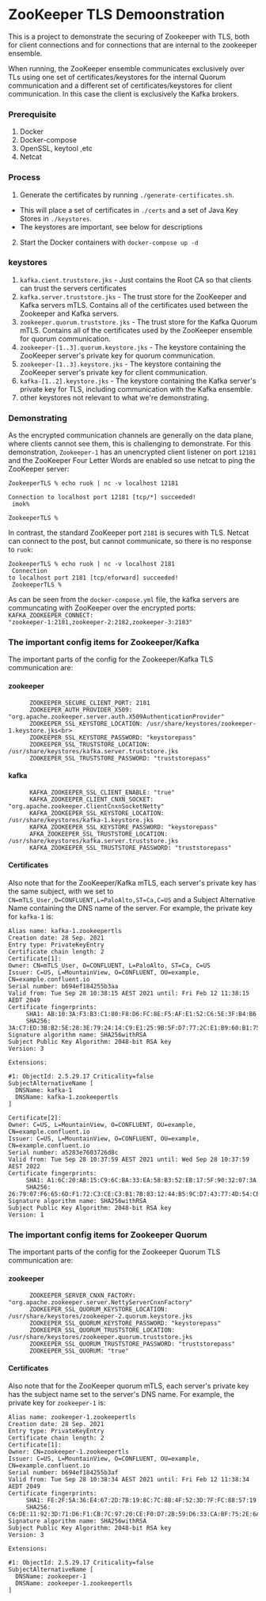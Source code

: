 # ZooKeeper TLS Demoonstration

This is a project to demonstrate the securing of Zookeeper with TLS, both for client connections and for connections that are internal to the zookeeper ensemble.

When running, the ZooKeeper ensemble communicates exclusively over TLs using one set of certificates/keystores for the internal Quorum communication and a different set of certificates/keystores for client communication. In this case the client is exclusively the Kafka brokers.

### Prerequisite
1. Docker
2. Docker-compose
3. OpenSSL, keytool ,etc
4. Netcat

### Process
1. Generate the certificates by running `./generate-certificates.sh`.
  * This will place a set of certificates in `./certs` and a set of Java Key Stores in `./keystores`.
  * The keystores are important, see below for descriptions
2. Start the Docker containers with `docker-compose up -d`


### keystores
1. `kafka.cient.truststore.jks` - Just contains the Root CA so that clients can trust the servers certificates
2. `kafka.server.truststore.jks` - The trust store for the ZooKeeper and Kafka servers mTLS. Contains all of the certificates used between the Zookeeper and Kafka servers.
3. `zookeeper.quorum.truststore.jks` - The trust store for the Kafka Quorum mTLS. Contains all of the certificates used by the ZooKeeper ensemble for quorum communication.
4. `zookeeper-[1..3].quorum.keystore.jks` - The keystore containing the ZooKeeper server's private key for quorum communication.
5. `zookeeper-[1..3].keystore.jks` - The keystore containing the ZooKeeper server's private key for client communication.
6. `kafka-[1..2].keystore.jks` - The keystore containing the Kafka server's private key for TLS, including communication with the Kafka ensemble.
7. other keystores not relevant to what we're demonstrating.


### Demonstrating

As the encrypted communication channels are generally on the data plane, where clients cannot see them, this is challenging to demonstrate. For this demonstration, `Zookeeper-1` has an unencrypted client listener on port `12181` and the ZooKeeper Four Letter Words are enabled so use netcat to ping the ZooKeeper server:

<code>ZookeeperTLS % echo ruok | nc -v localhost 12181<br/>
Connection to localhost port 12181 [tcp/*] succeeded!<br/>
imok%<br/>
ZookeeperTLS %
</code>

In contrast, the standard ZooKeeper port `2181` is secures with TLS. Netcat can connect to the post, but cannot communicate, so there is no response to `ruok`:

<code>ZookeeperTLS % echo ruok | nc -v localhost 2181<br/>
Connection to localhost port 2181 [tcp/eforward] succeeded!<br/>
ZookeeperTLS %
</code>

As can be seen from the `docker-compose.yml` file, the kafka servers are communcating with ZooKeeper over the encrypted ports:<br/>
<code>KAFKA_ZOOKEEPER_CONNECT: "zookeeper-1:2181,zookeeper-2:2182,zookeeper-3:2183"</code>


### The important config items for Zookeeper/Kafka
The important parts of the config for the Zookeeper/Kafka TLS communication are:<br/>
#### zookeeper<br/>
```      ZOOKEEPER_SERVER_CNXN_FACTORY: "org.apache.zookeeper.server.NettyServerCnxnFactory"
      ZOOKEEPER_SECURE_CLIENT_PORT: 2181
      ZOOKEEPER_AUTH_PROVIDER_X509: "org.apache.zookeeper.server.auth.X509AuthenticationProvider"
      ZOOKEEPER_SSL_KEYSTORE_LOCATION: /usr/share/keystores/zookeeper-1.keystore.jks<br>
      ZOOKEEPER_SSL_KEYSTORE_PASSWORD: "keystorepass"
      ZOOKEEPER_SSL_TRUSTSTORE_LOCATION: /usr/share/keystores/kafka.server.truststore.jks
      ZOOKEEPER_SSL_TRUSTSTORE_PASSWORD: "truststorepass"
```
#### kafka<br/>
```
      KAFKA_ZOOKEEPER_SSL_CLIENT_ENABLE: "true"
      KAFKA_ZOOKEEPER_CLIENT_CNXN_SOCKET: "org.apache.zookeeper.ClientCnxnSocketNetty"
      KAFKA_ZOOKEEPER_SSL_KEYSTORE_LOCATION: /usr/share/keystores/kafka-1.keystore.jks
      KAFKA_ZOOKEEPER_SSL_KEYSTORE_PASSWORD: "keystorepass"
      AFKA_ZOOKEEPER_SSL_TRUSTSTORE_LOCATION: /usr/share/keystores/kafka.server.truststore.jks
      KAFKA_ZOOKEEPER_SSL_TRUSTSTORE_PASSWORD: "truststorepass"
```
#### Certificates
Also note that for the ZooKeeper/Kafka mTLS, each server's private key has the same subject, with we set to `CN=mTLS_User,O=CONFLUENT,L=PaloAlto,ST=Ca,C=US` and a Subject Alternative Name containing the DNS name of the server. For example, the private key for `kafka-1` is:<br>
```
Alias name: kafka-1.zookeepertls
Creation date: 28 Sep. 2021
Entry type: PrivateKeyEntry
Certificate chain length: 2
Certificate[1]:
Owner: CN=mTLS_User, O=CONFLUENT, L=PaloAlto, ST=Ca, C=US
Issuer: C=US, L=MountainView, O=CONFLUENT, OU=example, CN=example.confluent.io
Serial number: b694ef184255b3aa
Valid from: Tue Sep 28 10:38:15 AEST 2021 until: Fri Feb 12 11:38:15 AEDT 2049
Certificate fingerprints:
	 SHA1: AB:10:3A:F3:B3:C1:80:F8:D6:FC:8E:F5:AF:E1:52:C6:5E:3F:B4:B6
	 SHA256: 3A:C7:ED:3B:B2:5E:28:3E:79:24:14:C9:E1:25:9B:5F:D7:77:2C:E1:B9:60:B1:75:02:D4:68:7A:65:30:3F:58
Signature algorithm name: SHA256withRSA
Subject Public Key Algorithm: 2048-bit RSA key
Version: 3

Extensions:

#1: ObjectId: 2.5.29.17 Criticality=false
SubjectAlternativeName [
  DNSName: kafka-1
  DNSName: kafka-1.zookeepertls
]

Certificate[2]:
Owner: C=US, L=MountainView, O=CONFLUENT, OU=example, CN=example.confluent.io
Issuer: C=US, L=MountainView, O=CONFLUENT, OU=example, CN=example.confluent.io
Serial number: a5283e7603726d8c
Valid from: Tue Sep 28 10:37:59 AEST 2021 until: Wed Sep 28 10:37:59 AEST 2022
Certificate fingerprints:
	 SHA1: A1:6C:20:AB:15:C9:6C:BA:33:EA:58:B3:52:EB:17:5F:90:32:07:3A
	 SHA256: 26:79:07:F6:65:6D:F1:72:C3:CE:C3:B1:7B:83:12:44:B5:9C:D7:43:77:4D:54:CB:1E:BB:AA:56:1B:6F:54:A5
Signature algorithm name: SHA256withRSA
Subject Public Key Algorithm: 2048-bit RSA key
Version: 1
```

### The important config items for Zookeeper Quorum
The important parts of the config for the Zookeeper Quorum TLS communication are:<br/>
#### zookeeper<br/>
```
      ZOOKEEPER_SERVER_CNXN_FACTORY: "org.apache.zookeeper.server.NettyServerCnxnFactory"
      ZOOKEEPER_SSL_QUORUM_KEYSTORE_LOCATION: /usr/share/keystores/zookeeper-2.quorum.keystore.jks
      ZOOKEEPER_SSL_QUORUM_KEYSTORE_PASSWORD: "keystorepass"
      ZOOKEEPER_SSL_QUORUM_TRUSTSTORE_LOCATION: /usr/share/keystores/zookeeper.quorum.truststore.jks
      ZOOKEEPER_SSL_QUORUM_TRUSTSTORE_PASSWORD: "truststorepass"
      ZOOKEEPER_SSL_QUORUM: "true"

```

#### Certificates
Also note that for the ZooKeeper quorum mTLS, each server's private key has the subject name set to the server's DNS name. For example, the private key for `zookeeper-1` is:<br>
```
Alias name: zookeeper-1.zookeepertls
Creation date: 28 Sep. 2021
Entry type: PrivateKeyEntry
Certificate chain length: 2
Certificate[1]:
Owner: CN=zookeeper-1.zookeepertls
Issuer: C=US, L=MountainView, O=CONFLUENT, OU=example, CN=example.confluent.io
Serial number: b694ef184255b3af
Valid from: Tue Sep 28 10:38:34 AEST 2021 until: Fri Feb 12 11:38:34 AEDT 2049
Certificate fingerprints:
	 SHA1: FE:2F:5A:36:E4:67:2D:7B:19:8C:7C:8B:4F:52:3D:7F:FC:88:57:19
	 SHA256: C6:DE:11:92:3D:71:D6:F1:CB:7C:97:20:CE:F0:D7:2B:59:D6:33:CA:BF:75:2E:6A:BC:C0:4C:BB:71:52:60:F4
Signature algorithm name: SHA256withRSA
Subject Public Key Algorithm: 2048-bit RSA key
Version: 3

Extensions:

#1: ObjectId: 2.5.29.17 Criticality=false
SubjectAlternativeName [
  DNSName: zookeeper-1
  DNSName: zookeeper-1.zookeepertls
]
```
